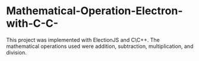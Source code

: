 # Mathematical-Operation-Electron-with-C-C-
This project was implemented with ElectionJS and C\C++. The mathematical operations used were addition, subtraction, multiplication, and division.
